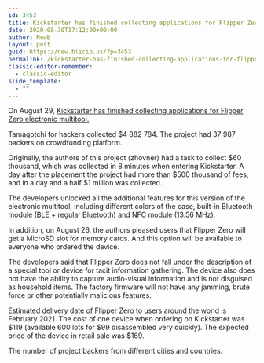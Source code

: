 ```yaml
---
id: 3453
title: Kickstarter has finished collecting applications for Flipper Zero
date: 2020-08-30T17:12:00+00:00
author: Newb
layout: post
guid: https://new.blicio.us/?p=3453
permalink: /kickstarter-has-finished-collecting-applications-for-flipper-zero/
classic-editor-remember:
  - classic-editor
slide_template:
  - ""
---
```

On August 29, [Kickstarter has finished collecting applications for Flipper Zero electronic multitool.](https://www.kickstarter.com/projects/flipper-devices/flipper-zero-tamagochi-for-hackers/)

Tamagotchi for hackers collected $4 882 784. The project had 37 987 backers on crowdfunding platform.

Originally, the authors of this project (zhovner) had a task to collect $60 thousand, which was collected in 8 minutes when entering Kickstarter. A day after the placement the project had more than $500 thousand of fees, and in a day and a half $1 million was collected.

The developers unlocked all the additional features for this version of the electronic multitool, including different colors of the case, built-in Bluetooth module (BLE + regular Bluetooth) and NFC module (13.56 MHz).

In addition, on August 26, the authors pleased users that Flipper Zero will get a MicroSD slot for memory cards. And this option will be available to everyone who ordered the device.

The developers said that Flipper Zero does not fall under the description of a special tool or device for tacit information gathering. The device also does not have the ability to capture audio-visual information and is not disguised as household items. The factory firmware will not have any jamming, brute force or other potentially malicious features.

Estimated delivery date of Flipper Zero to users around the world is February 2021. The cost of one device when ordering on Kickstarter was $119 (available 600 lots for $99 disassembled very quickly). The expected price of the device in retail sale was $169.

The number of project backers from different cities and countries.